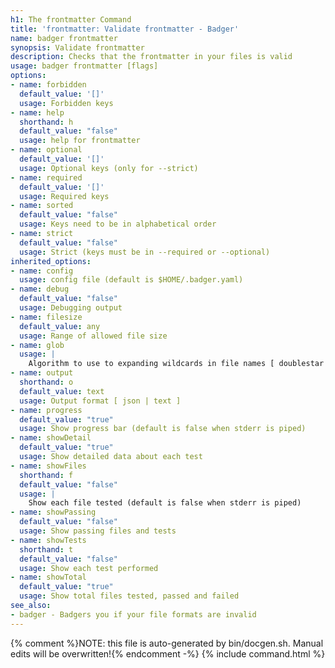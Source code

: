 ```yaml
---
h1: The frontmatter Command
title: 'frontmatter: Validate frontmatter - Badger'
name: badger frontmatter
synopsis: Validate frontmatter
description: Checks that the frontmatter in your files is valid
usage: badger frontmatter [flags]
options:
- name: forbidden
  default_value: '[]'
  usage: Forbidden keys
- name: help
  shorthand: h
  default_value: "false"
  usage: help for frontmatter
- name: optional
  default_value: '[]'
  usage: Optional keys (only for --strict)
- name: required
  default_value: '[]'
  usage: Required keys
- name: sorted
  default_value: "false"
  usage: Keys need to be in alphabetical order
- name: strict
  default_value: "false"
  usage: Strict (keys must be in --required or --optional)
inherited_options:
- name: config
  usage: config file (default is $HOME/.badger.yaml)
- name: debug
  default_value: "false"
  usage: Debugging output
- name: filesize
  default_value: any
  usage: Range of allowed file size
- name: glob
  usage: |
    Algorithm to use to expanding wildcards in file names [ doublestar | golang | none ]
- name: output
  shorthand: o
  default_value: text
  usage: Output format [ json | text ]
- name: progress
  default_value: "true"
  usage: Show progress bar (default is false when stderr is piped)
- name: showDetail
  default_value: "true"
  usage: Show detailed data about each test
- name: showFiles
  shorthand: f
  default_value: "false"
  usage: |
    Show each file tested (default is false when stderr is piped)
- name: showPassing
  default_value: "false"
  usage: Show passing files and tests
- name: showTests
  shorthand: t
  default_value: "false"
  usage: Show each test performed
- name: showTotal
  default_value: "true"
  usage: Show total files tested, passed and failed
see_also:
- badger - Badgers you if your file formats are invalid
---
```

{% comment %}NOTE: this file is auto-generated by bin/docgen.sh.  Manual edits will be overwritten!{% endcomment -%}
{% include command.html %}
